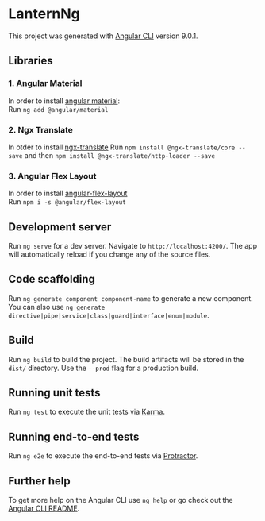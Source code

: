 # LanternNg

This project was generated with [Angular CLI](https://github.com/angular/angular-cli) version 9.0.1.  

## Libraries
### 1. Angular Material  
In order to install [angular material](https://material.angular.io/guide/getting-started):  
Run `ng add @angular/material`  
### 2. Ngx Translate
In otder to install [ngx-translate](https://github.com/ngx-translate/core)
Run `npm install @ngx-translate/core --save` and then `npm install @ngx-translate/http-loader --save`
### 3. Angular Flex Layout
In order to install [angular-flex-layout](https://github.com/angular/flex-layout)  
Run `npm i -s @angular/flex-layout`

## Development server

Run `ng serve` for a dev server. Navigate to `http://localhost:4200/`. The app will automatically reload if you change any of the source files.

## Code scaffolding

Run `ng generate component component-name` to generate a new component. You can also use `ng generate directive|pipe|service|class|guard|interface|enum|module`.

## Build

Run `ng build` to build the project. The build artifacts will be stored in the `dist/` directory. Use the `--prod` flag for a production build.

## Running unit tests

Run `ng test` to execute the unit tests via [Karma](https://karma-runner.github.io).

## Running end-to-end tests

Run `ng e2e` to execute the end-to-end tests via [Protractor](http://www.protractortest.org/).

## Further help

To get more help on the Angular CLI use `ng help` or go check out the [Angular CLI README](https://github.com/angular/angular-cli/blob/master/README.md).
